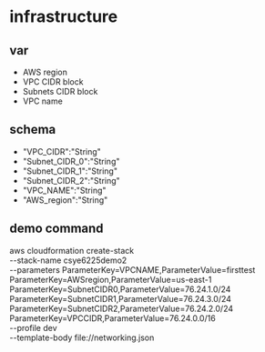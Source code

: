 # infrastructure
## var
* AWS region
* VPC CIDR block
* Subnets CIDR block
* VPC name
## schema
* "VPC_CIDR":"String"
* "Subnet_CIDR_0":"String"
* "Subnet_CIDR_1":"String"
* "Subnet_CIDR_2":"String"
* "VPC_NAME":"String"
* "AWS_region":"String"
## demo command
aws cloudformation create-stack \
  --stack-name csye6225demo2 \
  --parameters ParameterKey=VPCNAME,ParameterValue=firsttest \
  ParameterKey=AWSregion,ParameterValue=us-east-1 \
  ParameterKey=SubnetCIDR0,ParameterValue=76.24.1.0/24 \
  ParameterKey=SubnetCIDR1,ParameterValue=76.24.3.0/24 \
  ParameterKey=SubnetCIDR2,ParameterValue=76.24.2.0/24 \
  ParameterKey=VPCCIDR,ParameterValue=76.24.0.0/16 \
  --profile dev \
  --template-body file://networking.json